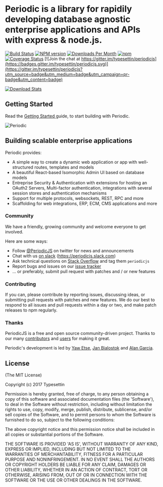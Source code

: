 Periodic is a library for rapidily developing database agnostic enterprise  applications and APIs with express & node.js. 
===================================
[![Build Status](https://travis-ci.org/typesettin/periodicjs.svg?branch=master)](https://travis-ci.org/typesettin/periodicjs) [![NPM version](https://badge.fury.io/js/periodicjs.svg)](http://badge.fury.io/js/periodicjs) [![Downloads Per Month](https://img.shields.io/npm/dm/periodicjs.svg?maxAge=2592000)](https://www.npmjs.com/package/periodicjs) [![npm](https://img.shields.io/npm/dt/periodicjs.svg?maxAge=2592000)]() [![Coverage Status](https://coveralls.io/repos/github/typesettin/periodicjs/badge.svg?branch=master)](https://coveralls.io/github/typesettin/periodicjs?branch=master) [![Join the chat at https://gitter.im/typesettin/periodicjs](https://badges.gitter.im/typesettin/periodicjs.svg)](https://gitter.im/typesettin/periodicjs?utm_source=badge&utm_medium=badge&utm_campaign=pr-badge&utm_content=badge)

[![Download Stats](https://nodei.co/npm/periodicjs.png?downloads=true&downloadRank=true)](https://www.npmjs.com/package/periodicjs)


## Getting Started

Read the [ Getting Started ](https://github.com/typesettin/periodicjs/blob/master/doc/getting_started.md) guide, to start building with Periodic.


![Periodic](https://raw.githubusercontent.com/typesettin/periodicjs/master/doc/images/white_logo_color_background.png)


## Building scalable enterprise applications

Periodic provides:
*	A simple way to create a dynamic web application or app with well-structured routes, templates and models
*	A beautiful React-based Isomorphic Admin UI based on database models
*	Entreprise Security & Authentication with extensions for hosting an OAuth2 Servers, Multi-factor authentication, integrations with several session stores and authentication mechanisms 
* Support for multiple protocols, websockets, REST, RPC and more
*	Scaffolding for web integrations, ERP, ECM, CMS applications and more


### Community

We have a friendly, growing community and welcome everyone to get involved.

Here are some ways:

* Follow [@PeriodicJS](https://twitter.com/PeriodicJS) on twitter for news and announcements
* Chat with us [on slack](https://periodic.typeform.com/to/SDldSv) (https://periodicjs.slack.com)
* Ask technical questions on [Stack Overflow](http://stackoverflow.com/questions/tagged/periodic.js) and tag them `periodicjs`
* Report bugs and issues on our [issue tracker](https://github.com/periodicjs/periodic/issues)
* ... or preferably, submit pull request with patches and / or new features


### Contributing

If you can, please contribute by reporting issues, discussing ideas, or submitting pull requests with patches and new features. We do our best to respond to all issues and pull requests within a day or two, and make patch releases to npm regularly.

<!--
If you're going to contribute code, please follow our [coding standards](https://github.com/periodicjs/periodic/wiki/Coding-Standards) and read our [CONTRIBUTING.md](https://github.com/periodicjs/periodic/blob/master/CONTRIBUTING.md).
## Usage

**Check out the [PeriodicJS Getting Started Guide](http://periodicjs.com/getting-started) to start using PeriodicJS.**

### Installation

Coming Soon

```bash
$ Coming Soon
```
Coming Soon
### Configuration

Config variables can be passed in an object to the `periodic.init` method, or can be set any time before `periodic.start` is called using `periodic.set(key, value)`. This allows for a more flexible order of execution (e.g. if you refer to Lists in your routes, you can set the routes after configuring your Lists, as in the example above).

See the [PeriodicJS configuration documentation](http://periodicjs.com/docs/configuration) for details and examples of the available configuration options.


#### Testing
To run the test suite run `npm test`.
-->

### Thanks

PeriodicJS is a free and open source community-driven project. Thanks to our many  [contributors](https://github.com/periodicjs/periodic/graphs/contributors) and  [users](https://github.com/periodicjs/periodic/stargazers) for making it great.

Periodic's development is led by [Yaw Etse](https://github.com/yawetse), [Jan Bialostok](https://github.com/janbialostok) and [Alan Garcia](https://github.com/alangalan).


## License

(The MIT License)

Copyright (c) 2017 Typesettin

Permission is hereby granted, free of charge, to any person obtaining
a copy of this software and associated documentation files (the
'Software'), to deal in the Software without restriction, including
without limitation the rights to use, copy, modify, merge, publish,
distribute, sublicense, and/or sell copies of the Software, and to
permit persons to whom the Software is furnished to do so, subject to
the following conditions:

The above copyright notice and this permission notice shall be
included in all copies or substantial portions of the Software.

THE SOFTWARE IS PROVIDED 'AS IS', WITHOUT WARRANTY OF ANY KIND,
EXPRESS OR IMPLIED, INCLUDING BUT NOT LIMITED TO THE WARRANTIES OF
MERCHANTABILITY, FITNESS FOR A PARTICULAR PURPOSE AND NONINFRINGEMENT.
IN NO EVENT SHALL THE AUTHORS OR COPYRIGHT HOLDERS BE LIABLE FOR ANY
CLAIM, DAMAGES OR OTHER LIABILITY, WHETHER IN AN ACTION OF CONTRACT,
TORT OR OTHERWISE, ARISING FROM, OUT OF OR IN CONNECTION WITH THE
SOFTWARE OR THE USE OR OTHER DEALINGS IN THE SOFTWARE.